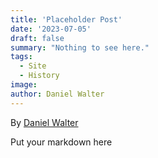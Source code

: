 ```yaml
---
title: 'Placeholder Post'
date: '2023-07-05'
draft: false
summary: "Nothing to see here."
tags:
  - Site
  - History
image: 
author: Daniel Walter
---
```


By [Daniel Walter](https://www.dummydaniel.com/about)

Put your markdown here